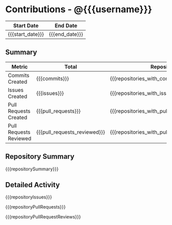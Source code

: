 # Contributions - @{{{username}}}

| Start Date     | End Date     |
| -------------- | ------------ |
| {{{start_date}}} | {{{end_date}}} |

## Summary

| Metric                 | Total                      | Repositories                                 |
| ---------------------- | -------------------------- | -------------------------------------------- |
| Commits Created        | {{{commits}}}                | {{{repositories_with_commits}}}                |
| Issues Created         | {{{issues}}}                 | {{{repositories_with_issues}}}                 |
| Pull Requests Created  | {{{pull_requests}}}          | {{{repositories_with_pull_requests}}}          |
| Pull Requests Reviewed | {{{pull_requests_reviewed}}} | {{{repositories_with_pull_requests_reviewed}}} |

## Repository Summary

{{{repositorySummary}}}

## Detailed Activity

{{{repositoryIssues}}}

{{{repositoryPullRequests}}}

{{{repositoryPullRequestReviews}}}

